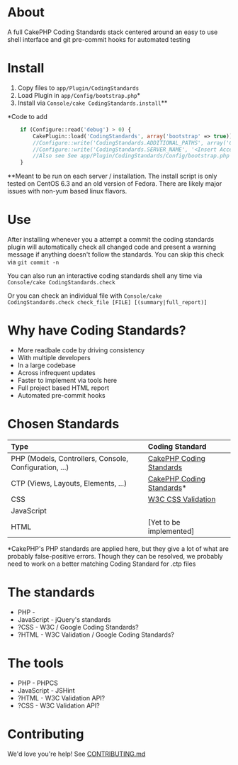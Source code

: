 # About #
A full CakePHP Coding Standards stack centered around an easy to use shell interface and git pre-commit hooks for automated testing

# Install #
1. Copy files to `app/Plugin/CodingStandards`
1. Load Plugin in `app/Config/bootstrap.php`*
1. Install via `Console/cake CodingStandards.install`**

*Code to add

````php
    if (Configure::read('debug') > 0) {
        CakePlugin::load('CodingStandards', array('bootstrap' => true));
        //Configure::write('CodingStandards.ADDITIONAL_PATHS', array('CodingStandards' => Configure::read('CodingStandards.PLUGIN_PATH'))); // Optional - Useful if you have extra paths you want included in full reports.  Example here is the coding standards themeselves, though you can other other(s).
        //Configure::write('CodingStandards.SERVER_NAME', '<Insert Accessible URL HERE>') // Optional and probably server specific -- enables CSS checking & provides full URL for HTML reports
        //Also see See app/Plugin/CodingStandards/Config/bootstrap.php for other variables you can tweak
    }
````

**Meant to be run on each server / installation.  The install script is only tested on CentOS 6.3 and an old version of Fedora.  There are likely major issues with non-yum based linux flavors.

# Use #
After installing whenever you a attempt a commit the coding standards plugin will automatically check all changed code and present a warning message if anything doesn't follow the standards.  You can skip this check via `git commit -n`

You can also run an interactive coding standards shell any time via `Console/cake CodingStandards.check`

Or you can check an individual file with `Console/cake CodingStandards.check check_file [FILE] [(summary|full_report)]`

# Why have Coding Standards? #

* More readbale code by driving consistency
 * With multiple developers
 * In a large codebase
 * Across infrequent updates
* Faster to implement via tools here
 * Full project based HTML report
 * Automated pre-commit hooks

# Chosen Standards #

| Type                                                    | Coding Standard                                  |
|:------------------------------------------------------- |:------------------------------------------------ |
| PHP (Models, Controllers, Console, Configuration, ...)  | [CakePHP Coding Standards](http://goo.gl/lWw9V)  |
| CTP (Views, Layouts, Elements, ...)                     | [CakePHP Coding Standards](http://goo.gl/lWw9V)* |                                       |
| CSS                                                     | [W3C CSS Validation](http://goo.gl/g5Vrk)        |
| JavaScript                                              |                                                  |
| HTML                                                    | [Yet to be implemented]                          |

*CakePHP's PHP standards are applied here, but they give a lot of what are probably false-positive errors.  Though they can be resolved, we probably need to work on a better matching Coding Standard for .ctp files

# The standards #
* PHP -
* JavaScript - jQuery's standards
* ?CSS - W3C / Google Coding Standards?
* ?HTML - W3C Validation / Google Coding Standards?

# The tools #
* PHP - PHPCS
* JavaScript - JSHint
* ?HTML - W3C Validation API?
* ?CSS - W3C Validation API?

# Contributing #
We'd love you're help! See [CONTRIBUTING.md](CONTRIBUTING.md)
